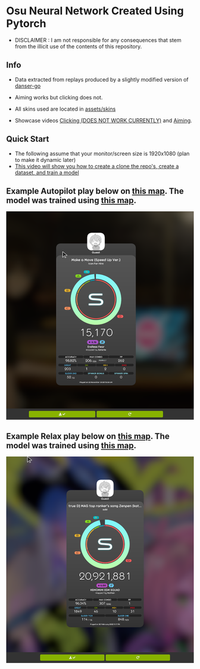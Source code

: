 # Osu Neural Network Created Using Pytorch

- DISCLAIMER : I am not responsible for any consequences that stem from the illicit use of the contents of this repository.

## Info

- Data extracted from replays produced by a slightly modified version of [danser-go](https://github.com/TareHimself/danser-go)

- Aiming works but clicking does not.

- All skins used are located in [assets/skins](assets/skins)

- Showcase videos [Clicking (DOES NOT WORK CURRENTLY)](https://www.youtube.com/watch?v=ZgHyN98iR1M&t=5s) and [Aiming](https://www.youtube.com/watch?v=YEoSrtow8Qw).

## Quick Start
- The following assume that your monitor/screen size is 1920x1080 (plan to make it dynamic later)
- [This video will show you how to create a clone the repo's, create a dataset, and train a model]()

## Example Autopilot play below on [this map](https://osu.ppy.sh/beatmapsets/765778#osu/1627148). The model was trained using [this map](https://osu.ppy.sh/beatmapsets/1721048#osu/3560542).

![goodplay](assets/good-play-autopilot.png)

## Example Relax play below on [this map](https://osu.ppy.sh/beatmapsets/1357624#osu/2809623). The model was trained using [this map](https://osu.ppy.sh/beatmapsets/1511778#osu/3287118).

![goodplay](assets/good-play-relax.png)
